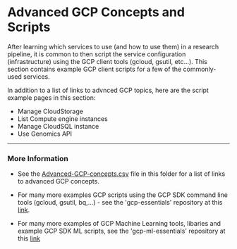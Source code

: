 # Advanced GCP Concepts and Scripts

After learning which services to use (and how to use them) in a research pipeline, it is common to then script the service configuration (infrastructure) using the GCP client tools (gcloud, gsutil, etc...).  This section contains example GCP client scripts for a few of the commonly-used services.   

In addition to a list of links to advnced GCP topics, here are the script example pages in this section:  
- Manage CloudStorage
- List Compute engine instances
- Manage CloudSQL instance
- Use Genomics API
-------
### More Information

 - See the [Advanced-GCP-concepts.csv](https://github.com/lynnlangit/gcp-for-bioinformatics/blob/master/6_Advanced_GCP_concepts_and_Scripts/Advanced-GCP-concepts.csv) file in this folder for a list of links to advanced GCP concepts.  

 - For many more examples GCP scripts using the GCP SDK command line tools (gcloud, gsutil, bq,...) - see the 'gcp-essentials' repository at this [link](https://github.com/lynnlangit/gcp-essentials).

 - For many more examples of GCP Machine Learning tools, libaries and example GCP SDK ML scripts, see the 'gcp-ml-essentials' repository at this [link](https://github.com/lynnlangit/gcp-ml)